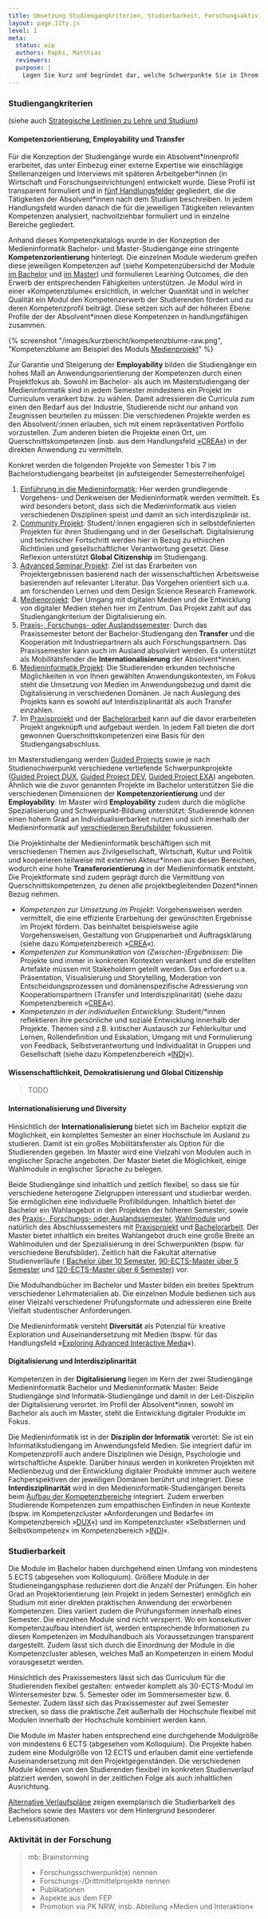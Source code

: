 ```yaml
---
title: Umsetzung Studiengangkriterien, Studierbarkeit, Forschungsaktivitäten in Masterstudiengängen
layout: page.11ty.js
level: 1
meta:
  status: wip
  authors: Raphi, Matthias
  reviewers: 
  purpose: |
    Legen Sie kurz und begründet dar, welche Schwerpunkte Sie in Ihrem Studiengang hinsichtlich der Studiengangkriterien Digitalisierung, Internationalisierung, Interdisziplinarität und Transfer setzen. Gibt es weitere Kriterien, die zur Profilierung des Studiengangs beitragen? Studierbarkeit wird im Rahmen der gesetzlichen Akkreditierungsregeln eng mit der Mindestgröße von Modulen im Umfang von 5 ECTS verknüpft. Falls in Ihrem Studiengang die Mindestgröße unterschritten wird, begründen Sie dies bitte für die entsprechenden Module. Im Falle der Akkreditierung von Master-Studiengängen ist darüber hinaus darzulegen, wie die Fakultät den geforderten Beteiligungsumfang forschungsaktiver Professor:innen (ggf. zukünftig über ein entsprechendes Forschungskonzept) sicherstellen wird.
---
```


### Studiengangkriterien 

(siehe auch [Strategische Leitlinien zu Lehre und Studium](https://www.th-koeln.de/mam/downloads/deutsch/hochschule/profil/qualitaetsmanagement/strategische_leitlinien_zu_lehre_und_studium.pdf))

#### Kompetenzorientierung, Employability und Transfer

Für die Konzeption der Studiengänge wurde ein Absolvent\*innenprofil erarbeitet, das unter Einbezug einer externe Expertise wie einschlägige Stellenanzeigen und Interviews mit späteren Arbeitgeber\*innen (in Wirtschaft und Forschungseinrichtungen) entwickelt wurde. Diese Profil ist transparent formuliert und in [fünf Handlungsfelder](/handlungsfelder/) gegliedert, die die Tätigkeiten der Absolvent\*innen nach dem Studium beschreiben. In jedem Handlungsfeld wurden danach die für die jeweiligen Tätigkeiten relevanten Kompetenzen analysiert, nachvollziehbar formuliert und in einzelne Bereiche gegliedert.

Anhand dieses Kompetenzkatalogs wurde in der Konzeption der Medieninformatik Bachelor- und Master-Studiengänge eine stringente **Kompetenzorientierung** hinterlegt. Die einzelnen Module wiederum greifen diese jeweiligen Kompetenzen auf (siehe Kompetenzübersichd der Module [im Bachelor](/medieninformatik-bachelor/kompetenzen-der-module-bpo5/) und [im Master](/medieninformatik-master/kompetenzen-der-module-mpo5/)) und formulieren Learning Outcomes, die den Erwerb der entsprechenden Fähigkeiten unterstützen. Je Modul wird in einer »Kompetenzblume« ersichtlich, in welcher Quantität und in welcher Qualität ein Modul den Kompetenzerwerb der Studierenden fördert und zu deren Kompetenzprofil beiträgt. Diese setzen sich auf der höheren Ebene Profile der der Absolvent\*innen diese Kompetenzen in handlungsfähigen zusammen.

{% screenshot "/images/kurzbericht/kompetenzblume-raw.png", "Kompetenzblume am Beispiel des Moduls [Medienprojekt](/medieninformatik-bachelor/modulbeschreibungen-bpo5/BA_Medienprojekt/)" %}

Zur Garantie und Steigerung der **Employability** bilden die Studiengänge ein hohes Maß an Anwendungsorientierung der Kompetenzen durch einen Projektfokus ab. Sowohl im Bachelor- als auch im Masterstudiengang der Medieninformatik sind in jedem Semester mindestens ein Projekt im Curriculum verankert bzw. zu wählen. Damit adressieren die Curricula zum einen den Bedarf aus der Industrie, Studierende nicht nur anhand von Zeugnissen beurteilen zu müssen: Die verschiedenen Projekte werden es den Absolvent/:innen erlauben, sich mit einem repräsentativen Portfolio vorzustellen. Zum anderen bieten die Projekte einen Ort, um Querschnittskompetenzen (insb. aus dem Handlungsfeld [»CREA«](/handlungsfelder/#driving-creation-processes)) in der direkten Anwendung zu vermitteln.

Konkret werden die folgenden Projekte von Semester 1 bis 7 im Bachelorstudiengang bearbeitet (in aufsteigender Semesterreihenfolge)

1. [Einführung in die Medieninformatik](/medieninformatik-bachelor/modulbeschreibungen-bpo5/BA_EinfhrungindieMedieninformatik/): Hier werden grundlegende Vorgehens- und Denkweisen der Medieninformatik werden vermittelt. Es wird besonders betont, dass sich die Medieninformatik aus vielen verschiedenen Disziplinen speist und damit an sich interdisziplinär ist.
2. [Community Projekt](/medieninformatik-bachelor/modulbeschreibungen-bpo5/BA_Communityprojekt/): Student/:innen engagieren sich in selbstdefinierten Projekten für ihren Studiengang und in der Gesellschaft. Digitalisierung und technischer Fortschritt werden hier in Bezug zu ethischen Richtlinien und gesellschaftlicher Verantwortung gesetzt. Diese Reflexion unterstützt **Global Citizenship** im Studiengang.
3. [Advanced Seminar Projekt](/medieninformatik-bachelor/modulbeschreibungen-bpo5/BA_Advanced-Seminar/): Ziel ist das Erarbeiten von Projektergebnissen basierend nach der wissenschaftlichen Arbeitsweise basierenden auf relevanter Literatur. Das Vorgehen orientiert sich u.a. am forschenden Lernen und dem Design Science Research Framework.
4. [Medienprojekt](/medieninformatik-bachelor/modulbeschreibungen-bpo5/BA_Medienprojekt/): Der Umgang mit digitalen Medien und die Entwicklung von digitaler Medien stehen hier im Zentrum. Das Projekt zahlt auf das Studiengangkriterium der Digitalisierung ein.
5. [Praxis-, Forschungs- oder Auslandssemester](/medieninformatik-bachelor/modulbeschreibungen-bpo5/BA_Praxissemester/): Durch das Praxissemester betont der Bachelor-Studiengang den **Transfer** und die Kooperation mit Industriepartnern als auch Forschungspartnern. Das Praxissemester kann auch im Ausland absolviert werden. Es unterstützt als Mobilitätsfender die **Internationalisierung** der Absolvent\*innen.
6. [Medieninformatik Projekt](/medieninformatik-bachelor/modulbeschreibungen-bpo5/BA_Projekt/): Die Studierenden erkunden technische Möglichkeiten in von Ihnen gewählten Anwendungskontexten, im Fokus steht die Umsetzung von Medien im Anwendungsbezug und damit die Digitalisierung in verschiedenen Domänen. Je nach Auslegung des Projekts kann es sowohl auf Interdisziplinarität als auch Transfer einzahlen.
7. Im [Praxisprojekt](/medieninformatik-bachelor/modulbeschreibungen-bpo5/BA_Praxisprojektarbeit/) und der [Bachelorarbeit](/medieninformatik-bachelor/modulbeschreibungen-bpo5/BA_Bachelorarbeit/) kann auf die davor erarbeiteten Projekt angeknüpft und aufgebaut werden. In jedem Fall bieten die dort gewonnen Querschnittskompetenzen eine Basis für den Studiengangsabschluss.

Im Masterstudiengang werden [Guided Projects](/medieninformatik-master/modulbeschreibungen-mpo5/MA_All_Guided-Project/) sowie je nach Studienschwerpunkt verschiedene vertiefende Schwerpunkprojekte ([Guided Project DUX](/medieninformatik-master/modulbeschreibungen-mpo5/MA_DUX_Guided-Project-DUX/), [Guided Project DEV](/medieninformatik-master/modulbeschreibungen-mpo5/MA_DEV_Guided-Project-DEV/), [Guided Project EXA](/medieninformatik-master/modulbeschreibungen-mpo5/MA_EXA_Guided-Project-EXA/)) angeboten. Ähnlich wie die zuvor genannten Projekte im Bachelor unterstützen Sie die verschiedenen Dimensionen der **Kompetenzorientierung** und der **Employability**. Im Master wird **Employability** zudem durch die mögliche Spezialisierung und Schwerpunkt-Bildung unterstützt: Studierende können einen hohem Grad an Individualisierbarkeit nutzen und sich innerhalb der Medieninformatik auf [verschiedenen Berufsbilder](/todo-404-link) fokussieren.

Die Projektinhalte der Medieninformatik beschäftigen sich mit verschiedenen Themen aus Zivilgesellschaft, Wirtschaft, Kultur und Politik und kooperieren teilweise mit externen Akteur\*innen aus diesen Bereichen, wodurch eine hohe **Transferorientierung** in der Medieninformatik entsteht. Die Projektformate sind zudem geprägt durch die Vermittlung von Querschnittskompetenzen, zu denen alle projektbegleitenden Dozent\*innen Bezug nehmen.

- *Kompetenzen zur Umsetzung im Projekt*: Vorgehensweisen werden vermittelt, die eine effiziente Erarbeitung der gewünschten Ergebnisse im Projekt fördern. Das beinhaltet beispielsweise agile Vorgehensweisen, Gestaltung von Gruppenarbeit und Auftragsklärung (siehe dazu Kompetenzbereich »[CREA](/handlungsfelder/#driving-creation-processes)«).
- *Kompetenzen zur Kommunikation von (Zwischen-)Ergebnissen*: Die Projekte sind immer in konkreten Kontexten verankert und die erstellten Artefakte müssen mit Stakeholdern geteilt werden. Das erfordert u.a. Präsentation, Visualisierung und Storytelling, Moderation von Entscheidungsprozessen und domänenspezifische Adressierung von Kooperationspartnern (Transfer und Interdisziplinarität) (siehe dazu Kompetenzbereich »[CREA](/handlungsfelder/#driving-creation-processes)«).
- *Kompetenzen in der individuellen Entwicklung*: Student/*innen reflektieren ihre persönliche und soziale Entwicklung innerhalb der Projekte. Themen sind z.B. kritischer Austausch zur Fehlerkultur und Lernen, Rollendefinition und Eskalation, Umgang mit und Formulierung von Feedback, Selbstverantwortung und Individualität in Gruppen und Gesellschaft (siehe dazu Kompetenzbereich »[INDI](/handlungsfelder/#enhancing-interactions-on-different-scales)«).

#### Wissenschaftlichkeit, Demokratisierung und Global Citizenship

> TODO

#### Internationalisierung und Diversity

Hinsichtlich der **Internationalisierung** bietet sich im Bachelor explizit die Möglichkeit, ein komplettes Semester an einer Hochschule im Ausland zu studieren. Damit ist ein großes Mobilitätsfenster als Option für die Studierenden gegeben. Im Master wird eine Vielzahl von Modulen auch in englischer Sprache angeboten. Der Master bietet die Möglichkeit, einige Wahlmodule in englischer Sprache zu belegen.

Beide Studiengänge sind inhaltlich und zeitlich flexibel, so dass sie für verschiedene heterogene Zielgruppen interessant und studierbar werden. Sie ermöglichen eine individuelle Profilbildungen. Inhaltlich bietet der Bachelor ein Wahlangebot in den Projekten der höheren Semester, sowie des [Praxis-, Forschungs- oder Auslandssemester](), [Wahlmodule]() und natürlich des Abschlusssemesters mit [Praxisprojekt]() und [Bachelorarbeit](). Der Master bietet inhaltlich ein breites Wahlangebot druch eine große Breite an Wahlmodulen und der Spezialisierung in drei Schwerpunkten (bspw. für verschiedene Berufsbilder). Zeitlich hält die Fakultät alternative Studienverläufe ( [Bachelor über 10 Semester](/curricula/bpo5-alternativ/), [90-ECTS-Master über 5 Semester](/curricula/mpo5-90CP-alternativ/) und [120-ECTS-Master über 6 Semester](/curricula/mpo5-90CP-alternativ/)) vor.

Die Modulhandbücher im Bachelor und Master bilden ein breites Spektrum verschiedener Lehrmaterialien ab. Die einzelnen Module bedienen sich aus einer Vielzahl verschiedener Prüfungsformate und adressieren eine Breite Vielfalt studentischer Anforderungen.

Die Medieninformatik versteht **Diversität** als Potenzial für kreative Exploration und Auseinandersetzung mit Medien (bspw. für das Handlungsfeld »[Exploring Advanced Interactive Media](/handlungsfelder/#exploring-advanced-interactive-media)«).


#### Digitalisierung und Interdisziplinarität

Kompetenzen in der **Digitalisierung** liegen im Kern der zwei Studiengänge Medieninformatik Bachelor und Medieninformatik Master: Beide Studiengänge sind Informatik-Studiengänge und damit in der Leit-Disziplin der Digitalisierung verortet. Im Profil der Absolvent\*innen, sowohl im Bachelor als auch im Master, steht die Entwicklung digitaler Produkte im Fokus.

Die Medieninformatik ist in der **Disziplin der Informatik** verortet: Sie ist ein Informatikstudiengang im Anwendungsfeld Medien. Sie integriert dafür im Kompetenzprofil auch andere Disziplinen wie Design, Psychologie und wirtschaftliche Aspekte. Darüber hinaus werden in konkreten Projekten mit Medienbezug und der Entwicklung digitaler Produkte immmer auch weitere Fachperspektiven der jeweiligen Domänen berührt und integriert. Diese **Interdisziplinarität** wird in den Medieninformatik-Studiengängen bereits beim [Aufbau der Kompetenzbereiche](/handlungsfelder/) integriert. Zudem erwerben Studierende Kompetenzen zum empathischen Einfinden in neue Kontexte (bspw. im Kompetenzcluster »Anforderungen und Bedarfe« im Kompetenzbereich »[DUX](/handlungsfelder/#designing-for-user-experiences)«) und im Kompetenzcluster »Selbstlernen und Selbstkompetenz« im Kompetenzbereich »[INDI](/handlungsfelder/#enhancing-interactions-on-different-scales)«.


### Studierbarkeit

Die Module im Bachelor haben durchgehend einen Umfang von mindestens 5 ECTS (abgesehen vom Kolloquium). Größere Module in der Studieneingangsphase reduzieren dort die Anzahl der Prüfungen. Ein hoher Grad an Projektorientierung (ein Projekt in jedem Semester) ermöglich ein Studium mit einer direkten praktischen Anwendung der erworbenen Kompetenzen. Dies variiert zudem die Prüfungsformen innerhalb eines Semester. Die einzelnen Module sind nicht versperrt. Wo ein konsekutiver Kompetenzaufbau intendiert ist, werden entsprechende Informationen zu diesen Kompetenzen im Modulhandbuch als Voraussetzungen transparent dargestellt. Zudem lässt sich durch die Einordnung der Module in die Kompetenzcluster ablesen, welches Maß an Kompetenzen in einem Modul vorausgesetzt werden.

Hinsichtlich des Praxissemesters lässt sich das Curriculum für die Studierenden flexibel gestalten: entweder komplett als 30-ECTS-Modul im Wintersemester bzw. 5. Semester oder im Sommersemester bzw. 6. Semester. Zudem lässt sich das Praxissemester auf zwei Semester strecken, so dass die praktische Zeit außerhalb der Hochschule flexibel mit Modulen innerhalb der Hochschule kombiniert werden kann.

Die Module im Master haben entsprechend eine durchgehende Modulgröße von mindestens 6 ECTS (abgesehen vom Kolloquium). Die Projekte haben zudem eine Modulgröße von 12 ECTS und erlauben damit eine vertiefende Auseinandersetzung mit den Projektgegenständen. Die verschiedenen Module können von den Studierenden flexibel im konkreten Studienverlauf platziert werden, sowohl in der zeitlichen Folge als auch inhaltlichen Ausrichtung.

[Alternative Verlaufspläne](/todo-404-auf-uebersicht-verlaufsplaene) zeigen exemplarisch die Studierbarkeit des Bachelors sowie des Masters vor dem Hintergrund besonderer Lebenssituationen.

### Aktivität in der Forschung

> mb: Brainstorming
> * Forschungsschwerpunkt(e) nennen
> * Forschungs-/Drittmittelprojekte nennen
> * Publikationen
> * Aspekte aus dem FEP
> * Promotion via PK NRW, insb. Abteilung »Medien und Interaktion«